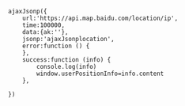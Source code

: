 


<pre>
    <code>
        ajaxJsonp({
            url:'https://api.map.baidu.com/location/ip',
            time:100000,
            data:{ak:''},
            jsonp:'ajaxJsonplocation',
            error:function () {
            },
            success:function (info) {
                console.log(info)
                window.userPositionInfo=info.content
            },

        })
    </code>
</pre>